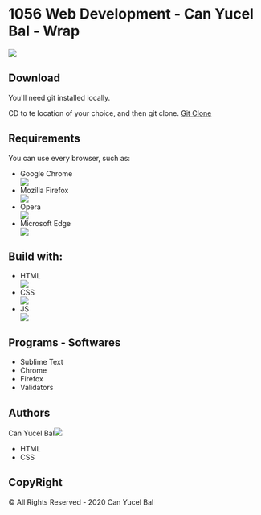 # 1056 Web Development - Can Yucel Bal - Wrap

<img src="images/logo.png">

## Download
You'll need git installed locally.

CD to te location of your choice, and then git clone.
[Git Clone](https://github.com/canyucelbal/bal_can_midterm)

## Requirements
You can use every browser, such as:
<ul>
	<li>Google Chrome</li><img src="images/chrome.png">
	<li>Mozilla Firefox</li><img src="images/firefox.png">
	<li>Opera</li><img src="images/opera.png">
	<li>Microsoft Edge</li><img src="images/edge.png">
</ul>

## Build with:
<ul>
	<li>HTML</li><img src="images/html.png">
	<li>CSS</li><img src="images/css.png">
	<li>JS</li><img src="images/js.png">
</ul>

## Programs - Softwares
<ul>
	<li>Sublime Text</li>
	<li>Chrome</li>
	<li>Firefox</li>
	<li>Validators</li>
</ul>

## Authors
Can Yucel Bal<img src="images/favicon.png">
<ul>
	<li>HTML</li>
	<li>CSS</li>
</ul>

## CopyRight
© All Rights Reserved - 2020 Can Yucel Bal